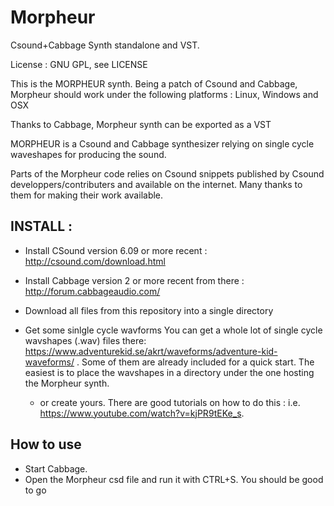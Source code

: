 # Morpheur
Csound+Cabbage Synth standalone and VST. 

License : GNU GPL, see LICENSE

This is the MORPHEUR synth. Being a patch of Csound and Cabbage, Morpheur should work under the following platforms : Linux, Windows and OSX

Thanks to Cabbage, Morpheur synth can be exported as a VST

MORPHEUR is  a Csound and Cabbage synthesizer relying on single cycle waveshapes for producing the sound.

Parts of the Morpheur code relies on Csound snippets published by Csound developpers/contributers and available on the internet. Many thanks to them for making their work available.

## INSTALL : 
- Install CSound version 6.09 or more recent : http://csound.com/download.html
- Install Cabbage version 2 or more recent from there : http://forum.cabbageaudio.com/

- Download all files from this repository into a single directory

- Get some sinlgle cycle wavforms 
You can get a whole lot of single cycle wavshapes (.wav) files there: https://www.adventurekid.se/akrt/waveforms/adventure-kid-waveforms/ . Some of them are already included for a quick start.
The easiest is to place the wavshapes in a directory under the one hosting the Morpheur synth.

   - or create yours.
There are good tutorials on how to do this : i.e. https://www.youtube.com/watch?v=kjPR9tEKe_s.


## How to use
- Start Cabbage. 
- Open the Morpheur csd file and run it with CTRL+S. You should be good to go


